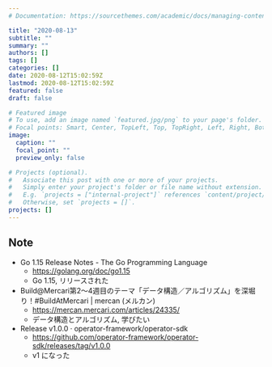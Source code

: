 ```yaml
---
# Documentation: https://sourcethemes.com/academic/docs/managing-content/

title: "2020-08-13"
subtitle: ""
summary: ""
authors: []
tags: []
categories: []
date: 2020-08-12T15:02:59Z
lastmod: 2020-08-12T15:02:59Z
featured: false
draft: false

# Featured image
# To use, add an image named `featured.jpg/png` to your page's folder.
# Focal points: Smart, Center, TopLeft, Top, TopRight, Left, Right, BottomLeft, Bottom, BottomRight.
image:
  caption: ""
  focal_point: ""
  preview_only: false

# Projects (optional).
#   Associate this post with one or more of your projects.
#   Simply enter your project's folder or file name without extension.
#   E.g. `projects = ["internal-project"]` references `content/project/deep-learning/index.md`.
#   Otherwise, set `projects = []`.
projects: []
---
```


## Note

* Go 1.15 Release Notes - The Go Programming Language
  * https://golang.org/doc/go1.15
  * Go 1.15, リリースされた
* Build@Mercari第2〜4週目のテーマ「データ構造／アルゴリズム」を深堀り！#BuildAtMercari | mercan (メルカン)
  * https://mercan.mercari.com/articles/24335/
  * データ構造とアルゴリズム, 学びたい
* Release v1.0.0 · operator-framework/operator-sdk
  * https://github.com/operator-framework/operator-sdk/releases/tag/v1.0.0
  * v1 になった
